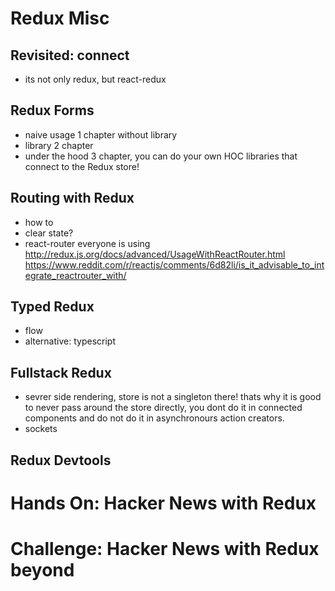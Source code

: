 # Redux Misc

## Revisited: connect

- its not only redux, but react-redux

## Redux Forms

- naive usage 1 chapter without library
- library 2 chapter
- under the hood 3 chapter, you can do your own HOC libraries that connect to the Redux store!

## Routing with Redux

- how to
- clear state?
- react-router everyone is using
http://redux.js.org/docs/advanced/UsageWithReactRouter.html
https://www.reddit.com/r/reactjs/comments/6d82li/is_it_advisable_to_integrate_reactrouter_with/

## Typed Redux

- flow
- alternative: typescript

## Fullstack Redux

- sevrer side rendering, store is not a singleton there! thats why it is good to never pass around the store directly, you dont do it in connected components and do not do it in asynchronours action creators.
- sockets

## Redux Devtools

# Hands On: Hacker News with Redux

# Challenge: Hacker News with Redux beyond


